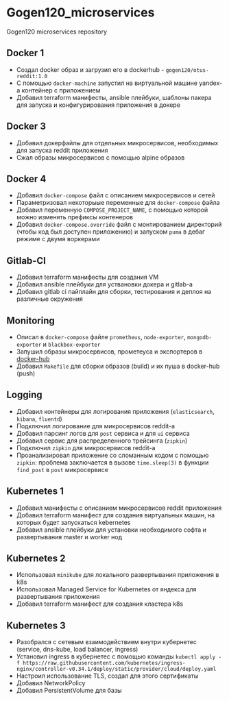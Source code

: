 # Gogen120_microservices
Gogen120 microservices repository

## Docker 1

* Создал docker образ и загрузил его в dockerhub - `gogen120/otus-reddit:1.0`
* С помощью `docker-machine` запустил на виртуальной машине yandex-а контейнер с приложением
* Добавил terraform манифесты, ansible плейбуки, шаблоны пакера для запуска и конфигурирования приложения в докере

## Docker 3
* Добавил докерфайлы для отдельных микросервисов, необходимых для запуска reddit приложения
* Сжал образы микросервисов с помощью alpine образов

## Docker 4
* Добавил `docker-compose` файл с описанием микросервисов и сетей
* Параметризовал некоторыые переменные для `docker-compose` файла
* Добавил переменную `COMPOSE_PROJECT_NAME`, с помощью которой можно изменять префиксы контенеров
* Добавил `docker-compose.override` файл с монтированием директорий (чтобы код был доступен приложению) и запуском `puma` в дебаг режиме с двумя воркерами

## Gitlab-CI
* Добавил terraform манифесты для создания VM
* Добавил ansible плейбуки для уствановки докера и gitlab-а
* Добавил gitlab ci пайплайн для сборки, тестирования и деплоя на различные окружения

## Monitoring
* Описал в `docker-compose` файле `prometheus`, `node-exporter`, `mongodb-exporter` и `blackbox-exporter`
* Запушил образы микросервисов, прометеуса и экспортеров в [docker-hub](https://hub.docker.com/u/gogen120)
* Добавил `Makefile` для сборки образов (build) и их пуша в docker-hub (push)

## Logging
* Добавил контейнеры для логирования приложения (`elasticsearch`, `kibana`, `fluentd`)
* Подключил логирование для микросервисов reddit-а
* Добавил парсинг логов для `post` сервиса и для `ui` сервиса
* Добавил сервис для распределенного трейсинга (`zipkin`)
* Подключил `zipkin` для микросервисов reddit-а
* Проанализировал приложение со сломанным кодом с помощью `zipkin`: проблема заключается в вызове `time.sleep(3)` в функции `find_post` в `post` микросервисе

## Kubernetes 1
* Добавил манифесты с описанием микросервисов reddit приложения
* Добавил terraform манифест для создания виртуальных машин, на которых будет запускаться kebernetes
* Добавил ansible плейбуки для установки необходимого софта и развертывания master и worker нод

## Kubernetes 2
* Использовал `minikube` для локального развертывания приложения в k8s
* Использовал Managed Service for Kubernetes от яндекса для развертывания приложения
* Добавил terraform манифест для создания кластера k8s

## Kubernetes 3
* Разобрался с сетевым взаимодействием внутри кубернетес (service, dns-kube, load balancer, ingress)
* Установил ingress в кубернетес с помощью команды `kubectl apply -f https://raw.githubusercontent.com/kubernetes/ingress-nginx/controller-v0.34.1/deploy/static/provider/cloud/deploy.yaml`
* Настроил использование TLS, создал для этого сертификаты
* Добавил NetworkPolicy
* Добавил PersistentVolume для базы
